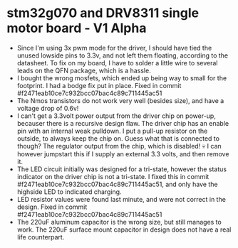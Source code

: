 # stm32g070 and DRV8311 single motor board - V1 Alpha

- Since I'm using 3x pwm mode for the driver, I should have tied the unused lowside pins to 3.3v, and not left them floating, according to the datasheet. To fix on my board, I have to solder a little wire to several leads on the QFN package, which is a hassle.
- I bought the wrong mosfets, which ended up being way to small for the footprint. I had a bodge fix put in place. Fixed in commit #f2471eab10ce7c932bcc07bac4c89c711445ac51
- The Nmos transistors do not work very well (besides size), and have a voltage drop of 0.6v!
- I can't get a 3.3volt power output from the driver chip on power-up, becauser there is a recursive design flaw. The driver chip has an enable pin with an internal weak pulldown. I put a pull-up resistor on the outside, to always keep the chip on. Guess what that is connected to though? The regulator output from the chip, which is disabled! :skull: I can however jumpstart this if I supply an external 3.3 volts, and then remove it.
- The LED circuit initially was designed for a tri-state, however the status indicator on the driver chip is not a tri-state. I fixed this in commit #f2471eab10ce7c932bcc07bac4c89c711445ac51, and only have the highside LED to indicated charging.
- LED resistor values were found last minute, and were not correct in the design. Fixed in commit #f2471eab10ce7c932bcc07bac4c89c711445ac51
- The 220uF aluminum capacitor is the wrong size, but still manages to work. The 220uF surface mount capacitor in design does not have a real life counterpart.
